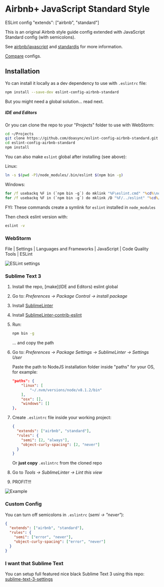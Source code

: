 # Airbnb+ JavaScript Standard Style

ESLint config "extends": ["airbnb", "standard"]

This is an original Airbnb style guide config extended with JavaScript Standard config (with semicolons).

See [airbnb/javascript] and [standardjs] for more information.

[Compare] configs.

[airbnb/javascript]: https://github.com/airbnb/javascript
[standardjs]: https://standardjs.com/
[Compare]: https://npmcompare.com/compare/eslint-config-airbnb,standard

## Installation

Yo can install it locally as a dev dependency to use with `.eslintrc` file:

```bash
npm install --save-dev eslint-config-airbnb-standard
```

But you might need a global solution... read next.

##### IDE and Editors

Or you can clone the repo to your "Projects" folder to use with WebStorm:

```bash
cd ~/Projects
git clone https://github.com/doasync/eslint-config-airbnb-standard.git
cd eslint-config-airbnb-standard
npm install
```

You can also make `eslint` global after installing (see above):

Linux:
```bash
ln -s $(pwd -P)/node_modules/.bin/eslint $(npm bin -g)
```

Windows:
```cmd
for /f usebackq %F in (`npm bin -g`) do mklink "%F\eslint.cmd" "%cd%\node_modules\.bin\eslint.cmd"
for /f usebackq %F in (`npm bin -g`) do mklink /D "%F/../eslint" "%cd%/node_modules/eslint"
```

FYI: These commands create a symlink for `eslint` installed in `node_modules`

Then check eslint version with:
```bash
eslint -v
```

### WebStorm

File | Settings | Languages and Frameworks | JavaScript | Code Quality Tools | ESLint

![ESLint settings](http://i.imgur.com/zqbsG0p.png)

### Sublime Text 3

1. Install the repo, [make](IDE and Editors) eslint global

2. Go to: *Preferences -> Package Control -> install package*

3. Install [SublimeLinter](https://packagecontrol.io/packages/SublimeLinter)

4. Install [SublimeLinter-contrib-eslint](https://packagecontrol.io/packages/SublimeLinter-contrib-eslint)

5. Run:
    ```bash
    npm bin -g
    ```
    ... and copy the path
6. Go to: *Preferences -> Package Settings -> SublimeLinter -> Settings User*

   Paste the path to NodeJS installation folder inside "paths" for your OS, for example:
    ```json
    "paths": {
        "linux": [
            "~/.nvm/versions/node/v8.1.2/bin"
        ],
        "osx": [],
        "windows": []
    },
    ```
7. Create `.eslintrc` file inside your working project:
    ```json
    {
      "extends": ["airbnb", "standard"],
      "rules": {
        "semi": [2, "always"],
        "object-curly-spacing": [2, "never"]
      }
    }
    ```
    Or **just copy** `.eslintrc` from the cloned repo

8. Go to *Tools -> SublimeLinter -> Lint this view*

9. PROFIT!!!

![Example](http://i.imgur.com/wRwDALx.png)

### Custom Config

You can turn off semicolons in `.eslintrc` (*semi -> "never"*):

```json
{
  "extends": ["airbnb", "standard"],
  "rules": {
    "semi": ["error", "never"],
    "object-curly-spacing": ["error", "never"]
  }
}
```
### I want that Sublime Text

You can setup full featured nice black Sublime Text 3 using this repo: [sublime-text-3-settings](https://github.com/doasync/sublime-text-3-settings)
